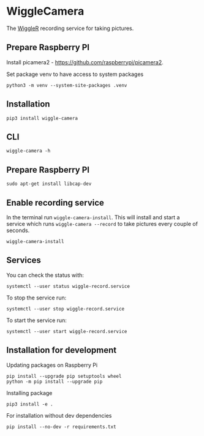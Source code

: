 # WiggleCamera

The [WiggleR](https://github.com/wiggle-bin/wiggle-r) recording service for taking pictures.

## Prepare Raspberry PI

Install picamera2 - https://github.com/raspberrypi/picamera2.

Set package venv to have access to system packages

```
python3 -m venv --system-site-packages .venv
```

## Installation

```
pip3 install wiggle-camera
```

## CLI

```
wiggle-camera -h
```

## Prepare Raspberry PI

```
sudo apt-get install libcap-dev
```

## Enable recording service

In the terminal run `wiggle-camera-install`. This will install and start a service which runs `wiggle-camera --record` to take pictures every couple of seconds.

```
wiggle-camera-install
```

## Services

You can check the status with:

```
systemctl --user status wiggle-record.service
```

To stop the service run:

```
systemctl --user stop wiggle-record.service
```

To start the service run:

```
systemctl --user start wiggle-record.service
```

## Installation for development

Updating packages on Raspberry Pi
```
pip install --upgrade pip setuptools wheel
python -m pip install --upgrade pip
```

Installing package
```
pip3 install -e .
```

For installation without dev dependencies
```
pip install --no-dev -r requirements.txt
```